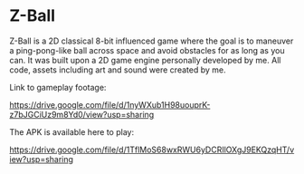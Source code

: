 # Z-Ball
 
 Z-Ball is a 2D classical 8-bit influenced game where the goal is to maneuver a ping-pong-like ball across space and avoid obstacles for as long as you can. It was built upon a 2D game engine personally developed by me. All code, assets including art and sound were created by me.

Link to gameplay footage:

https://drive.google.com/file/d/1nyWXub1H98uouprK-z7bJGCiUz9m8Yd0/view?usp=sharing
 
The APK is available here to play:

https://drive.google.com/file/d/1TflMoS68wxRWU6yDCRIlOXgJ9EKQzqHT/view?usp=sharing
